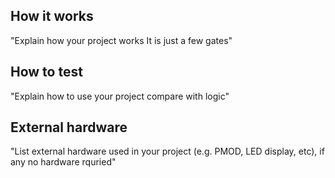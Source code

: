 <!---

This file is used to generate your project datasheet. Please fill in the information below and delete any unused
sections.

You can also include images in this folder and reference them in the markdown. Each image must be less than
512 kb in size, and the combined size of all images must be less than 1 MB.
-->

## How it works

"Explain how your project works
It is just a few gates"

## How to test

"Explain how to use your project
compare with logic" 

## External hardware

"List external hardware used in your project (e.g. PMOD, LED display, etc), if any
no hardware rquried"

